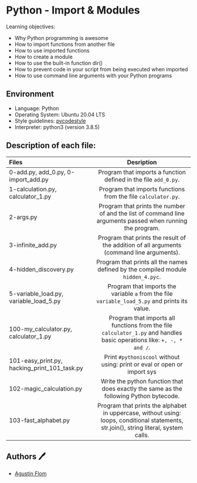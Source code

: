 # Python - Import & Modules

Learning objectives:

* Why Python programming is awesome
* How to import functions from another file
* How to use imported functions
* How to create a module
* How to use the built-in function dir()
* How to prevent code in your script from being executed when imported
* How to use command line arguments with your Python programs

## Environment

* Language: Python
* Operating System: Ubuntu 20.04 LTS
* Style guidelines: [pycodestyle](https://pypi.org/project/pycodestyle/)
* Interpreter: python3 (version 3.8.5)

## Description of each file:

 | Files          |Desription
 |:----------------|:-------------------------------:|
 |0-add.py, add_0.py, 0-import_add.py |Program that imports a function defined in the file `add_0.py`.
 |1-calculation.py, calculator_1.py |Program that imports functions from the file `calculator.py`.
 |2-args.py |Program that prints the number of and the list of command line arguments passed when running the program.
 |3-infinite_add.py |Program that prints the result of the addition of all arguments (command line arguments).
 |4-hidden_discovery.py |Program that prints all the names defined by the compiled module `hidden_4.pyc`.
 |5-variable_load.py, variable_load_5.py |Program that imports the variable `a` from the file `variable_load_5.py` and prints its value.
 |100-my_calculator.py, calculator_1.py |Program that imports all functions from the file `calculator_1.py` and handles basic operations like: `+, -, * and /`.
 |101-easy_print.py, hacking_print_101_task.py |Print `#pythoniscool` without using: print or eval or open or import sys
 |102-magic_calculation.py |Write the python function that does exactly the same as the following Python bytecode.
 |103-fast_alphabet.py |Program that prints the alphabet in uppercase, without using: loops, conditional statements, str.join(), string literal, system calls.

## Authors :pen:

 * [Agustin Flom](https://www.linkedin.com/in/agustin-f/)
